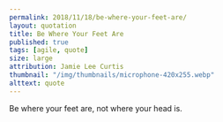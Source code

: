```yaml
---
permalink: 2018/11/18/be-where-your-feet-are/
layout: quotation
title: Be Where Your Feet Are
published: true
tags: [agile, quote]
size: large
attribution: Jamie Lee Curtis
thumbnail: "/img/thumbnails/microphone-420x255.webp"
alttext: quote
---
```


Be where your feet are, not where your head is.
